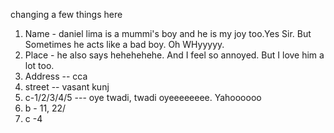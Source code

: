 changing a few things here
1. Name - daniel lima is a mummi's boy and he is my joy too.Yes Sir. But Sometimes he acts like a bad boy. Oh WHyyyyy.
2. Place - he also says hehehehehe. And I feel so annoyed. But I love him a lot too. 
3. Address -- cca
4. street  -- vasant kunj
5. c-1/2/3/4/5 --- oye twadi, twadi oyeeeeeeee. Yahoooooo
6. b - 11, 22/
7. c -4
